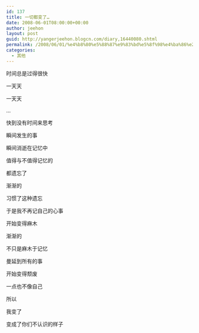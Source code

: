 ```yaml
---
id: 137
title: 一切都变了…
date: 2008-06-01T08:00:00+00:00
author: jeehon
layout: post
guid: http://yangerjeehon.blogcn.com/diary,16440080.shtml
permalink: /2008/06/01/%e4%b8%80%e5%88%87%e9%83%bd%e5%8f%98%e4%ba%86%e2%80%a6/
categories:
  - 其他
---
```

时间总是过得很快
  
一天天
  
一天天
  
…
  
快到没有时间来思考
  
瞬间发生的事
  
瞬间消逝在记忆中
  
值得与不值得记忆的
  
都遗忘了
  
渐渐的
  
习惯了这种遗忘
  
于是我不再记自己的心事
  
开始变得麻木
  
渐渐的
  
不只是麻木于记忆
  
曼延到所有的事
  
开始变得颓废
  
一点也不像自己
  
所以
  
我变了
  
变成了你们不认识的样子